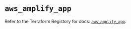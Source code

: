 # `aws_amplify_app`

Refer to the Terraform Registory for docs: [`aws_amplify_app`](https://registry.terraform.io/providers/hashicorp/aws/5.13.0/docs/resources/amplify_app).
